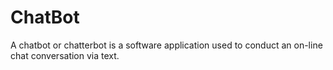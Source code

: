 # ChatBot
A chatbot or chatterbot is a software application used to conduct an on-line chat conversation via text.
